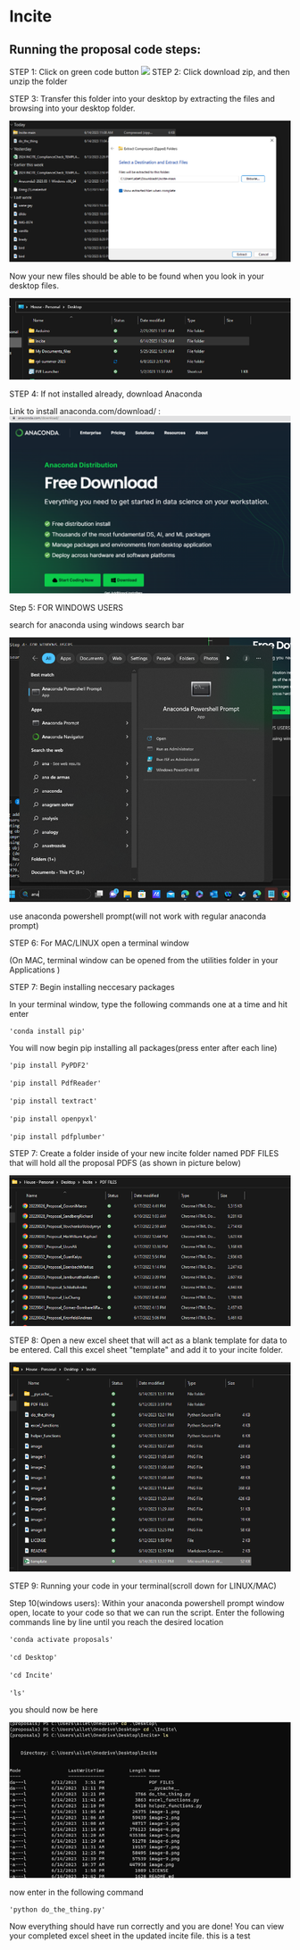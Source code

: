 # Incite
## Running the proposal code steps:
STEP 1: Click on green code button
![
](image-3.png)
STEP 2: Click download zip, and then unzip the folder

STEP 3: Transfer this folder into your desktop by extracting the files and browsing into your desktop folder.

![Alt text](image-6.png)

Now your new files should be able to be found when you look in your desktop files.

![](image-7.png)

STEP 4: If not installed already, download Anaconda

Link to install anaconda.com/download/ : ![Alt text](image-4.png)

Step 5: FOR WINDOWS USERS

search for anaconda using windows search bar

![Alt text](image-5.png)

use anaconda powershell prompt(will not work with regular anaconda prompt)

STEP 6: For MAC/LINUX open a terminal window 

(On MAC, terminal window can be opened from the utilities folder in your Applications )


STEP 7: Begin installing neccesary packages

In your terminal window, type the following commands one at a time and hit enter

    'conda install pip'

You will now begin pip installing all packages(press enter after each line)

    'pip install PyPDF2'

    'pip install PdfReader'

    'pip install textract'

    'pip install openpyxl'

    'pip install pdfplumber'

STEP 7: Create a folder inside of your new incite folder named PDF FILES that will hold all the proposal PDFS (as shown in picture below) 

![Alt text](image-8.png)

STEP 8: Open a new excel sheet that will act as a blank template for data to be entered. Call this excel sheet "template" and add it to your incite folder.

![Alt text](image-9.png)

STEP 9: Running your code in your terminal(scroll down for LINUX/MAC)

Step 10(windows users): Within your anaconda powershell prompt window open, locate to your code so that we can run the script.  Enter the following commands line by line until you reach the desired location

    'conda activate proposals'

    'cd Desktop'

    'cd Incite'

    'ls'
you should now be here 

![Alt text](image-10.png)

now enter in the following command 

    'python do_the_thing.py'

Now everything should have run correctly and you are done!
You can view your completed excel sheet in the updated incite file.
this is a test









